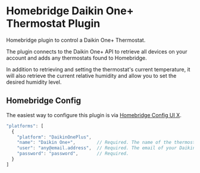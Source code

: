# Homebridge Daikin One+ Thermostat Plugin

Homebridge plugin to control a Daikin One+ Thermostat.

The plugin connects to the Daikin One+ API to retrieve all devices on your account and adds any thermostats found to Homebridge.

In addition to retrieving and setting the thermostat's current temperature, it will also retrieve the current relative humidity 
and allow you to set the desired humidity level.

## Homebridge Config

The easiest way to configure this plugin is via [Homebridge Config UI X](https://github.com/oznu/homebridge-config-ui-x).

```javascript
"platforms": [
  {
    "platform": "DaikinOnePlus",
    "name": "Daikin One+",        // Required. The name of the thermostat.
    "user": "any@email.address",  // Required. The email of your Daikin One+ account.
    "password": "password",       // Required.
  }
]
```